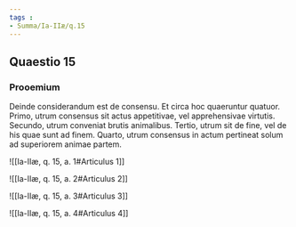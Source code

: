 ```yaml
---
tags : 
- Summa/Ia-IIæ/q.15
---
```


## Quaestio 15

### Prooemium

Deinde considerandum est de consensu. Et circa hoc quaeruntur quatuor. Primo, utrum consensus sit actus appetitivae, vel apprehensivae virtutis. Secundo, utrum conveniat brutis animalibus. Tertio, utrum sit de fine, vel de his quae sunt ad finem. Quarto, utrum consensus in actum pertineat solum ad superiorem animae partem.

![[Ia-IIæ, q. 15, a. 1#Articulus 1]]

![[Ia-IIæ, q. 15, a. 2#Articulus 2]]

![[Ia-IIæ, q. 15, a. 3#Articulus 3]]

![[Ia-IIæ, q. 15, a. 4#Articulus 4]]


